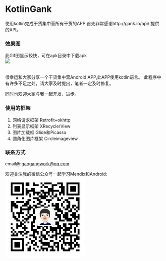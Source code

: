# KotlinGank
使用kotlin完成干货集中营所有干货的APP
首先非常感谢http://gank.io/api/ 提供的API。

### 效果图

此Gif图显示较快，可在apk目录中下载apk  
![](https://github.com/MrGaoGang/KotlinGank/blob/master/images/image.gif)

<br>
  很幸运和大家分享一个干货集中营Android APP,此APP使用kotlin语言。
此程序中有许多不足之处，请大家及时提出，笔者一定及时修复。<br>

同时也欢迎大家与我一起开发，进步。  

### 使用的框架
1. 网络请求框架 Retrofit+okhttp 
2. 列表显示框架 XRecyclerView
3. 图片加载框 Glide和Picasso
4. 圆角化图片框架 Circleimageview

### 联系方式
email@:gaogangwork@qq.com


欢迎关注我的微信公众号一起学习Mendix和Android:
![](https://github.com/MrGaoGang/MendixWidgets/blob/master/images/wechat.jpg)
